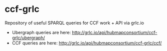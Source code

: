 # ccf-grlc
Repository of useful SPARQL queries for CCF work + API via grlc.io

* Ubergraph queries are here: <http://grlc.io/api/hubmapconsortium/ccf-grlc/ubergraph/>
* CCF queries are here:  <http://grlc.io/api/hubmapconsortium/ccf-grlc/ccf/>
